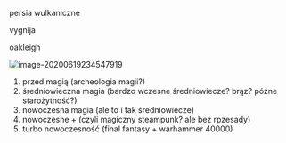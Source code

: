 persia wulkaniczne

vygnija

oakleigh



![image-20200619234547919](worldbuilding.assets/image-20200619234547919.png)





1. przed magią (archeologia magii?)
2. średniowieczna magia (bardzo wczesne średniowiecze? brąz? późne starożytność?)
3. nowoczesna magia (ale to i tak średniowiecze)
4. nowoczesne + (czyli magiczny steampunk? ale bez rpzesady)
5. turbo nowoczesność (final fantasy + warhammer 40000)